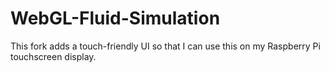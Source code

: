 # WebGL-Fluid-Simulation
This fork adds a touch-friendly UI so that I can use this on my Raspberry Pi touchscreen display.
